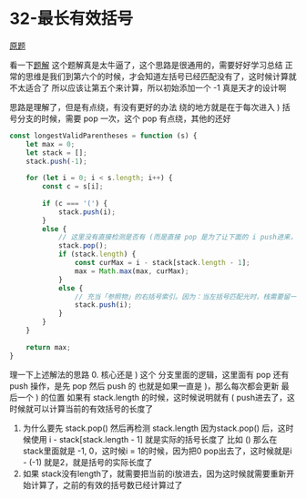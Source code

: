 # 32-最长有效括号

[原题](https://leetcode-cn.com/problems/longest-valid-parentheses/)

看一下[题解](https://leetcode-cn.com/problems/longest-valid-parentheses/solution/shou-hua-tu-jie-zhan-de-xiang-xi-si-lu-by-hyj8/)
这个题解真是太牛逼了，这个思路是很通用的，需要好好学习总结
正常的思维是我们到第六个的时候，才会知道左括号已经匹配没有了，这时候计算就不太适合了
所以应该让第五个来计算，所以初始添加一个 -1 真是天才的设计啊


思路是理解了，但是有点绕，有没有更好的办法
绕的地方就是在于每次进入 ) 括号分支的时候，需要 pop 一次，这个 pop 有点绕，其他的还好

```javascript
const longestValidParentheses = function (s) {
    let max = 0;
    let stack = [];
    stack.push(-1);
    
    for (let i = 0; i < s.length; i++) {
        const c = s[i];
        
        if (c === '(') {
            stack.push(i);
        }
        else {
            // 这里没有直接检测是否有 (而是直接 pop 是为了让下面的 i push进来，做到一个更换初始值 -1 的作用
            stack.pop();
            if (stack.length) {
                const curMax = i - stack[stack.length - 1];
                max = Math.max(max, curMax);
            }
            else {
                // 充当「参照物」的右括号索引。因为：当左括号匹配光时，栈需要留一个垫底的参照物，用于计算一段连续的有效长度。
                stack.push(i); 
            }
        }
    }
    
    return max;
}
```



理一下上述解法的思路
0. 核心还是 ) 这个 分支里面的逻辑，这里面有 pop 还有 push 操作，是先 pop 然后 push 的
   也就是如果一直是 )，那么每次都会更新 最后一个 ) 的位置
   如果有 stack.length 的时候，这时候说明就有 ( push进去了，这时候就可以计算当前的有效括号的长度了
   
1. 为什么要先 stack.pop() 然后再检测 stack.length
 因为stack.pop() 后，这时候使用 i - stack[stack.length - 1] 就是实际的括号长度了
   比如 () 那么在stack里面就是 -1, 0，这时候i = 1的时候，因为把0 pop出去了，这时候就是i - (-1) 就是2，就是括号的实际长度了
2. 如果 stack没有length了，就需要把当前的i放进去，因为这时候就需要重新开始计算了，之前的有效的括号数已经计算过了